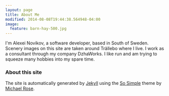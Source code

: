 ```yaml
---
layout: page
title: About Me
modified: 2014-08-08T19:44:38.564948-04:00
image:
  feature: barn-hay-500.jpg
---
```


I'm Alexei Novikov, a software developer, based in South of Sweden. Scenery images on this site are taken around Trällebo where I live. I work as a consultant through my company DzhaWorks. I like run and am trying to squeeze many hobbies into my spare time.

### About this site

The site is automatically generated by [Jekyll](https://github.com/jekyll/jekyll) using the [So Simple](https://mademistakes.com/work/so-simple-jekyll-theme/) theme by [Michael Rose](https://mademistakes.com/about/).
